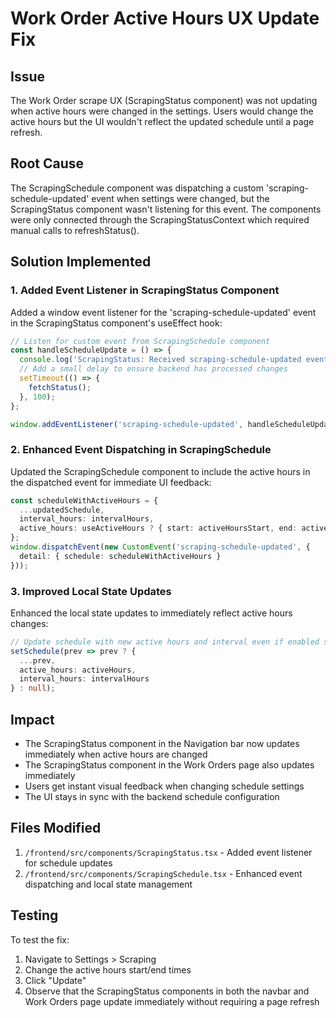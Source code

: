 # Work Order Active Hours UX Update Fix

## Issue
The Work Order scrape UX (ScrapingStatus component) was not updating when active hours were changed in the settings. Users would change the active hours but the UI wouldn't reflect the updated schedule until a page refresh.

## Root Cause
The ScrapingSchedule component was dispatching a custom 'scraping-schedule-updated' event when settings were changed, but the ScrapingStatus component wasn't listening for this event. The components were only connected through the ScrapingStatusContext which required manual calls to refreshStatus().

## Solution Implemented

### 1. Added Event Listener in ScrapingStatus Component
Added a window event listener for the 'scraping-schedule-updated' event in the ScrapingStatus component's useEffect hook:

```typescript
// Listen for custom event from ScrapingSchedule component
const handleScheduleUpdate = () => {
  console.log('ScrapingStatus: Received scraping-schedule-updated event');
  // Add a small delay to ensure backend has processed changes
  setTimeout(() => {
    fetchStatus();
  }, 100);
};

window.addEventListener('scraping-schedule-updated', handleScheduleUpdate);
```

### 2. Enhanced Event Dispatching in ScrapingSchedule
Updated the ScrapingSchedule component to include the active hours in the dispatched event for immediate UI feedback:

```typescript
const scheduleWithActiveHours = {
  ...updatedSchedule,
  interval_hours: intervalHours,
  active_hours: useActiveHours ? { start: activeHoursStart, end: activeHoursEnd } : null
};
window.dispatchEvent(new CustomEvent('scraping-schedule-updated', { 
  detail: { schedule: scheduleWithActiveHours }
}));
```

### 3. Improved Local State Updates
Enhanced the local state updates to immediately reflect active hours changes:

```typescript
// Update schedule with new active hours and interval even if enabled state doesn't change
setSchedule(prev => prev ? { 
  ...prev, 
  active_hours: activeHours, 
  interval_hours: intervalHours 
} : null);
```

## Impact
- The ScrapingStatus component in the Navigation bar now updates immediately when active hours are changed
- The ScrapingStatus component in the Work Orders page also updates immediately
- Users get instant visual feedback when changing schedule settings
- The UI stays in sync with the backend schedule configuration

## Files Modified
1. `/frontend/src/components/ScrapingStatus.tsx` - Added event listener for schedule updates
2. `/frontend/src/components/ScrapingSchedule.tsx` - Enhanced event dispatching and local state management

## Testing
To test the fix:
1. Navigate to Settings > Scraping
2. Change the active hours start/end times
3. Click "Update"
4. Observe that the ScrapingStatus components in both the navbar and Work Orders page update immediately without requiring a page refresh